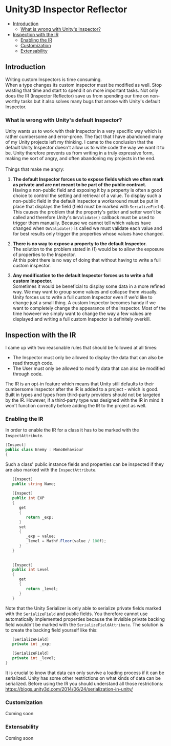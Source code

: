 # Unity3D Inspector Reflector

<!--http://doctoc.herokuapp.com/-->
- [Introduction](#introduction)
	- [What is wrong with Unity's Inspector?](#what-is-wrong-with-unity's-default-inspector)
- [Inspection with the IR](#inspection-with-the-ir)
	- [Enabling the IR](#enabling-the-ir)
	- [Customization](#customization)
	- [Extensability](#extensability)

## Introduction

Writing custom Inspectors is time consuming.<br>
When a type changes its custom inspector must be modified as well.
Stop wasting that time and start to spend it on more important tasks. Not only does the IR (Inspector Reflector) save us from spending our time on non-worthy tasks but it also solves many bugs that arrose with Unity's default Inspector.

### What is wrong with Unity's default Inspector?

Unity wants us to work with their Inspector in a very specific way which is rather cumbersome and error-prone. The fact that I have abandoned many of my Unity projects left my thinking. I came to the conclusion that the default Unity Inspector doesn't allow us to write code the way we want it to be. Unity therefore prevents us from writing in a truly expressive form, making me sort of angry, and often abandoning my projects in the end.<br>
<br>
Things that make me angry:<br>
1) **The default Inspector forces us to expose fields which we often mark as private and are not meant to be part of the public contract.**<br>
   Having a non-public field and exposing it by a property is often a good choice to control the setting and retrieval of a value. To display such a non-public field in the default Inspector a workaround must be put in place that displays the field (field must be marked with <code>SerializeField</code>). This causes the problem that the property's getter and setter won't be called and therefore Unity's <code>OnValidate()</code> callback must be used to trigger them manually. Because we cannot tell which values have changed when <code>OnValidate()</code> is called we must validate each value and for best results only trigger the properties whose values have changed.
   
2) **There is no way to expose a property to the default Inspector.**<br>
   The solution to the problem stated in (1) would be to allow the exposure of properties to the Inspector.<br>
   At this point there is no way of doing that without having to write a full custom inspector.
   
3) **Any modification to the default Inspector forces us to write a full custom Inspector.**<br>
   Sometimes it would be beneficial to display some data in a more refined way. We may want to group some values and collapse them visually. Unity forces us to write a full custom Inspector even if we'd like to change just a small thing. A custom Inspector becomes handy if we want to completely change the appearance of the Inspector. Most of the time however we simply want to change the way a few  values are displayed and writing a full custom Inspector is definitely overkill.
   
## Inspection with the IR

I came up with two reasonable rules that should be followed at all times:
- The Inspector must only be allowed to display the data that can also be read through code.
- The User must only be allowed to modify data that can also be modified through code.

The IR is an opt-in feature which means that Unity still defaults to their cumbersome Inspector after the IR is added to a project - which is good. Built in types and types from third-party providers should not be targeted by the IR. However, if a third-party type was designed with the IR in mind it won't function correctly before adding the IR to the project as well. 

### Enabling the IR

In order to enable the IR for a class it has to be marked with the <code>InspectAttribute</code>.

```cs
[Inspect]
public class Enemy : MonoBehaviour
{
```

Such a class' public instance fields and properties can be inspected if they are also marked with the <code>InspectAttribute</code>. 

```cs
   [Inspect]
   public string Name;
   
   [Inspect]
   public int EXP
   {
      get
      {
         return _exp;
      }
      set
      {
         _exp = value;
         _level = Mathf.Floor(value / 100f);
      }
   }
   
   
   [Inspect]
   public int Level
   {
      get
      {
         return _level;
      }
   }
```

Note that the Unity Serializer is only able to serialize private fields marked with the <code>SerializeField</code> and public fields. You therefore cannot use automatically implemented properties because the invisible private backing field wouldn't be marked with the <code>SerializeFieldAttribute</code>. The solution is to create the backing field yourself like this:

```cs
   [SerializeField]
   private int _exp;

   [SerializeField]
   private int _level;
}
```

It is crucial to know that data can only survive a loading process if it can be serialized. Unity has some other restrictions on what kinds of data can be serialized. Before using the IR you should understand all those restrictions:<br>
https://blogs.unity3d.com/2014/06/24/serialization-in-unity/

### Customization

Coming soon

### Extensability

Coming soon
